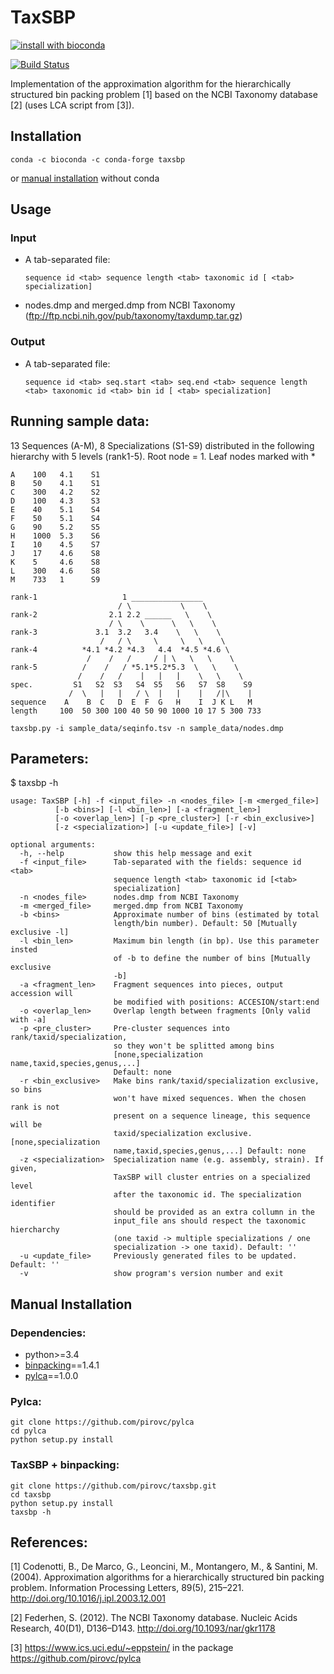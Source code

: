 # TaxSBP

[![install with bioconda](https://img.shields.io/badge/install%20with-bioconda-brightgreen.svg?style=flat)](http://bioconda.github.io/recipes/taxsbp/README.html)

[![Build Status](https://travis-ci.org/pirovc/taxsbp.svg?branch=master)](https://travis-ci.org/pirovc/taxsbp) 

Implementation of the approximation algorithm for the hierarchically structured bin packing problem [1] based on the NCBI Taxonomy database [2] (uses LCA script from [3]).

## Installation

```shh
conda -c bioconda -c conda-forge taxsbp
```
or [manual installation](#manual-installation) without conda

## Usage

### Input

 * A tab-separated file:
	
	`sequence id <tab> sequence length <tab> taxonomic id [ <tab> specialization]`
 
 * nodes.dmp and merged.dmp from NCBI Taxonomy (ftp://ftp.ncbi.nih.gov/pub/taxonomy/taxdump.tar.gz)

### Output 

 * A tab-separated file:

 	`sequence id <tab> seq.start <tab> seq.end <tab> sequence length <tab> taxonomic id <tab> bin id [ <tab> specialization] `

## Running sample data:

13 Sequences (A-M), 8 Specializations (S1-S9) distributed in the following hierarchy with 5 levels (rank1-5). Root node = 1. Leaf nodes marked with *

    A    100   4.1    S1
    B    50    4.1    S1
    C    300   4.2    S2
    D    100   4.3    S3
    E    40    5.1    S4
    F    50    5.1    S4
    G    90    5.2    S5
    H    1000  5.3    S6
    I    10    4.5    S7
    J    17    4.6    S8
    K    5     4.6    S8
    L    300   4.6    S8
    M    733   1      S9

    rank-1                   1 ________________
                            / \           \    \
    rank-2                2.1 2.2 ______   \    \
                          / \    \      \   \    \
    rank-3             3.1  3.2   3.4    \   \    \
                        /   / \     \     \   \    \
    rank-4          *4.1 *4.2 *4.3   4.4  *4.5 *4.6 \
                     /    /   /     / | \   \   \    \
    rank-5          /    /   / *5.1*5.2*5.3  \   \    \
                   /    /   /    |   |   |    \   \    \
    spec.         S1   S2  S3   S4  S5   S6   S7  S8    S9
                 /  \   |   |   / \  |   |    |   /|\    |
    sequence    A    B  C   D  E  F  G   H    I  J K L   M
    length     100  50 300 100 40 50 90 1000 10 17 5 300 733

	taxsbp.py -i sample_data/seqinfo.tsv -n sample_data/nodes.dmp

## Parameters:

$ taxsbp -h

	usage: TaxSBP [-h] -f <input_file> -n <nodes_file> [-m <merged_file>]
              [-b <bins>] [-l <bin_len>] [-a <fragment_len>]
              [-o <overlap_len>] [-p <pre_cluster>] [-r <bin_exclusive>]
              [-z <specialization>] [-u <update_file>] [-v]

	optional arguments:
	  -h, --help           show this help message and exit
	  -f <input_file>      Tab-separated with the fields: sequence id <tab>
	                       sequence length <tab> taxonomic id [<tab>
	                       specialization]
	  -n <nodes_file>      nodes.dmp from NCBI Taxonomy
	  -m <merged_file>     merged.dmp from NCBI Taxonomy
	  -b <bins>            Approximate number of bins (estimated by total
	                       length/bin number). Default: 50 [Mutually exclusive -l]
	  -l <bin_len>         Maximum bin length (in bp). Use this parameter insted
	                       of -b to define the number of bins [Mutually exclusive
	                       -b]
	  -a <fragment_len>    Fragment sequences into pieces, output accession will
	                       be modified with positions: ACCESION/start:end
	  -o <overlap_len>     Overlap length between fragments [Only valid with -a]
	  -p <pre_cluster>     Pre-cluster sequences into rank/taxid/specialization,
	                       so they won't be splitted among bins
	                       [none,specialization name,taxid,species,genus,...]
	                       Default: none
	  -r <bin_exclusive>   Make bins rank/taxid/specialization exclusive, so bins
	                       won't have mixed sequences. When the chosen rank is not
	                       present on a sequence lineage, this sequence will be
	                       taxid/specialization exclusive. [none,specialization
	                       name,taxid,species,genus,...] Default: none
	  -z <specialization>  Specialization name (e.g. assembly, strain). If given,
	                       TaxSBP will cluster entries on a specialized level
	                       after the taxonomic id. The specialization identifier
	                       should be provided as an extra collumn in the
	                       input_file ans should respect the taxonomic hiercharchy
	                       (one taxid -> multiple specializations / one
	                       specialization -> one taxid). Default: ''
	  -u <update_file>     Previously generated files to be updated. Default: ''
	  -v                   show program's version number and exit


## Manual Installation

### Dependencies:

- python>=3.4
- [binpacking](https://pypi.org/project/binpacking/)==1.4.1
- [pylca](https://github.com/pirovc/pylca)==1.0.0

### Pylca:

```shh
git clone https://github.com/pirovc/pylca
cd pylca
python setup.py install
```

### TaxSBP + binpacking:

```shh
git clone https://github.com/pirovc/taxsbp.git
cd taxsbp
python setup.py install
taxsbp -h
```


References:
-----------

[1] Codenotti, B., De Marco, G., Leoncini, M., Montangero, M., & Santini, M. (2004). Approximation algorithms for a hierarchically structured bin packing problem. Information Processing Letters, 89(5), 215–221. http://doi.org/10.1016/j.ipl.2003.12.001

[2] Federhen, S. (2012). The NCBI Taxonomy database. Nucleic Acids Research, 40(D1), D136–D143. http://doi.org/10.1093/nar/gkr1178

[3] https://www.ics.uci.edu/~eppstein/ in the package https://github.com/pirovc/pylca

